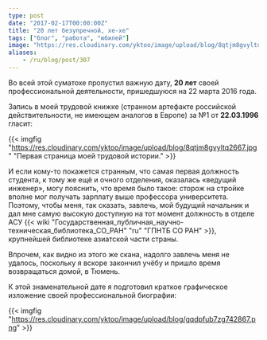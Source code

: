 ```yaml
---
type: post
date: "2017-02-17T00:00:00Z"
title: "20 лет безупречной, хе-хе"
tags: ["блог", "работа", "юбилей"]
image: "https://res.cloudinary.com/yktoo/image/upload/blog/8qtjm8gvyltq2667.jpg"
aliases:
    - /ru/blog/post/307
---
```


Во всей этой суматохе пропустил важную дату, **20 лет** своей профессиональной деятельности, пришедшуюся на 22 марта 2016 года.

Запись в моей трудовой книжке (странном артефакте российской действительности, не имеющем аналогов в Европе) за №1 от **22.03.1996** гласит:

<!--more-->

{{< imgfig "https://res.cloudinary.com/yktoo/image/upload/blog/8qtjm8gvyltq2667.jpg" "Первая страница моей трудовой истории." >}}

И если кому-то покажется странным, что самая первая должность студента, к тому же ещё и очного отделения, оказалась «ведущий инженер», могу пояснить, что время было такое: сторож на стройке вполне мог получать зарплату выше профессора университета. Поэтому, чтобы меня, так сказать, завлечь, мой будущий начальник и дал мне самую высокую доступную на тот момент должность в отделе АСУ {{< wiki "Государственная_публичная_научно-техническая_библиотека_СО_РАН" "ru" "ГПНТБ СО РАН" >}}, крупнейшей библиотеке азиатской части страны.

Впрочем, как видно из этого же скана, надолго завлечь меня не удалось, поскольку я вскоре закончил учёбу и пришло время возвращаться домой, в Тюмень.

К этой знаменательной дате я подготовил краткое графическое изложение своей профессиональной биографии:

{{< imgfig "https://res.cloudinary.com/yktoo/image/upload/blog/gqdpfub7zg742867.png" >}}
